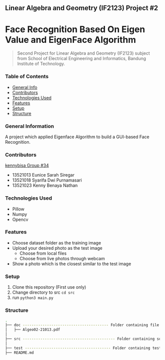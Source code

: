 ## Linear Algebra and Geometry (IF2123) Project #2
# Face Recognition Based On Eigen Value and EigenFace Algorithm
> Second Project for Linear Algebra and Geometry (IF2123) subject from School of Electrical Engineering and Informatics, Bandung Institute of Technology.

### Table of Contents
* [General Info](#general-information)
* [Contributors](#contributors)
* [Technologies Used](#technologies-used)
* [Features](#features)
* [Setup](#setup)
* [Structure](#structure)
### General Information
A project which applied Eigenface Algorithm to build a GUI-based Face Recognition.

### Contributors
<u>kennybisa Group #34</u>
- 13521013 Eunice Sarah Siregar
- 13521018 Syarifa Dwi Purnamasari
- 13521023 Kenny Benaya Nathan

### Technologies Used
- Pillow
- Numpy
- Opencv

### Features
- Choose dataset folder as the training image
- Upload your desired photo as the test image
    - Choose from local files
    - Choose from live photos through webcam
- Show a photo which is the closest similar to the test image

### Setup
1. Clone this repository (First use only)
2. Change directory to src ```cd src```
3. run ```python3 main.py```

### Structure
```bash
.
├── doc --------------------------------------- Folder containing file report of this project
│   ├── Algeo02-21013.pdf
│
├── src ------------------------------------------ Folder containing source files
│ 
├── test --------------------------------------- Folder containing test images and datasets
├── README.md
```

